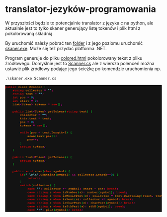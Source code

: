 # translator-jezyków-programowania
W przyszłości będzie to potencjalnie translator z języka c na python, ale aktualnie jest to tylko skaner generujący listę tokenów i plik html z pokolorowaną składnią.

By uruchomić należy pobrać ten [folder](bin/Debug/net7.0) i z jego poziomu uruchomić [skaner.exe](bin/Debug/net7.0/skaner.exe). Może się też przydać platforma .NET.

Program generuje do pliku [colored.html](colored.html) pokolorowany tekst z pliku źródłowego. Domyślnie jest to [Scanner.cs](bin/Debug/net7.0/Scanner.cs) ale z wiersza polenceń można ustawić plik źródłowy podając jego ścieżkę po komendzie uruchomienia np.
```
.\skaner.exe Scanner.cs
```

![obrazek](colorful_code.png)
